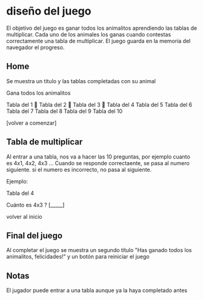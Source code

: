 # diseño del juego

El objetivo del juego es ganar todos los animalitos aprendiendo las tablas de multiplicar.
Cada uno de los animales los ganas cuando contestas correctamente una tabla de multiplicar.
El juego guarda en la memoria del navegador el progreso.

## Home

Se muestra un titulo y las tablas completadas con su animal

Gana todos los animalitos

Tabla del 1 🐰
Tabla del 2 🐶
Tabla del 3 🐹
Tabla del 4
Tabla del 5
Tabla del 6
Tabla del 7
Tabla del 8
Tabla del 9
Tabla del 10

[volver a comenzar]


## Tabla de multiplicar

Al entrar a una tabla, nos va a hacer las 10 preguntas, por ejemplo cuanto es 4x1, 4x2, 4x3 ...
Cuando se responde correctaente, se pasa al numero siguiente.
si el numero es incorrecto, no pasa al siguiente.

Ejemplo:

Tabla del 4

Cuánto es 4x3 ?
[_____]

volver al inicio


## Final del juego

Al completar el juego se muestra un segundo título "Has ganado todos los animalitos, felicidades!" y un botón para reiniciar el juego


## Notas

El jugador puede entrar a una tabla aunque ya la haya completado antes

